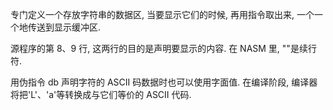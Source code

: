 专门定义一个存放字符串的数据区, 当要显示它们的时候, 再用指令取出来, 一个一个地传送到显示缓冲区.

源程序的第 8、9 行, 这两行的目的是声明要显示的内容. 在 NASM 里, "\"是续行符.

用伪指令 db 声明字符的 ASCII 码数据时也可以使用字面值. 在编译阶段, 编译器将把'L'、'a'等转换成与它们等价的 ASCII 代码.